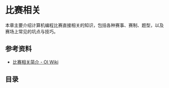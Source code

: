 # 比赛相关

本章主要介绍计算机编程比赛直接相关的知识，包括各种赛事、赛制、题型，以及赛场上常见的坑点与技巧。

## 参考资料

- [比赛相关简介 - OI Wiki](https://oi-wiki.org/contest/)

## 目录

<DocCardList />

